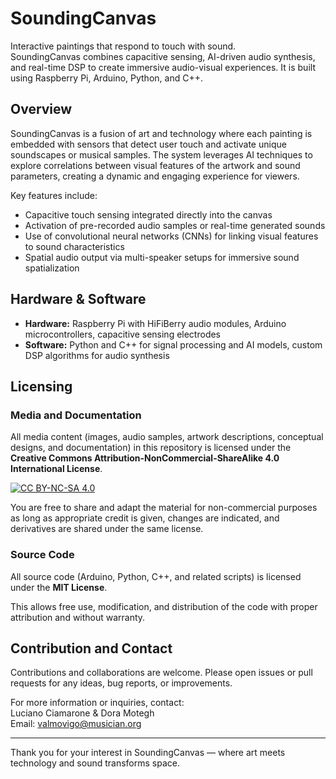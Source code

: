 # SoundingCanvas

Interactive paintings that respond to touch with sound.  
SoundingCanvas combines capacitive sensing, AI-driven audio synthesis, and real-time DSP to create immersive audio-visual experiences. It is built using Raspberry Pi, Arduino, Python, and C++.

## Overview

SoundingCanvas is a fusion of art and technology where each painting is embedded with sensors that detect user touch and activate unique soundscapes or musical samples. The system leverages AI techniques to explore correlations between visual features of the artwork and sound parameters, creating a dynamic and engaging experience for viewers.

Key features include:  
- Capacitive touch sensing integrated directly into the canvas  
- Activation of pre-recorded audio samples or real-time generated sounds  
- Use of convolutional neural networks (CNNs) for linking visual features to sound characteristics  
- Spatial audio output via multi-speaker setups for immersive sound spatialization  

## Hardware & Software

- **Hardware:** Raspberry Pi with HiFiBerry audio modules, Arduino microcontrollers, capacitive sensing electrodes  
- **Software:** Python and C++ for signal processing and AI models, custom DSP algorithms for audio synthesis  

## Licensing

### Media and Documentation

All media content (images, audio samples, artwork descriptions, conceptual designs, and documentation) in this repository is licensed under the  
**Creative Commons Attribution-NonCommercial-ShareAlike 4.0 International License**.  

[![CC BY-NC-SA 4.0](https://licensebuttons.net/l/by-nc-sa/4.0/88x31.png)](https://creativecommons.org/licenses/by-nc-sa/4.0/)

You are free to share and adapt the material for non-commercial purposes as long as appropriate credit is given, changes are indicated, and derivatives are shared under the same license.

### Source Code

All source code (Arduino, Python, C++, and related scripts) is licensed under the **MIT License**.  

This allows free use, modification, and distribution of the code with proper attribution and without warranty.

## Contribution and Contact

Contributions and collaborations are welcome. Please open issues or pull requests for any ideas, bug reports, or improvements.

For more information or inquiries, contact:  
Luciano Ciamarone & Dora Motegh  
Email: valmovigo@musician.org  

---

Thank you for your interest in SoundingCanvas — where art meets technology and sound transforms space.


